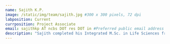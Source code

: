 ```yaml
---
name: Sajith K.P.
image: /static/img/team/sajith.jpg #300 x 300 pixels, 72 dpi
labposition: Current
currposition: Project Associate
email: sajithkp AT ncbs DOT res DOT in #Preferred public email address
description: "Sajith completed his Integrated M.Sc. in Life Sciences from NISER, Bhubaneswar. He is interested in cryo-EM and integrative structural biology. He is the quietest person in the lab."
---
```


